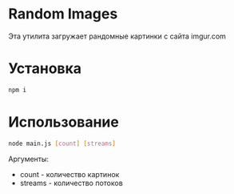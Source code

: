 # Random Images
Эта утилита загружает рандомные картинки с сайта imgur.com

# Установка
```bash
npm i
```

# Использование

```bash
node main.js [count] [streams]
```

Аргументы:
- count - количество картинок
- streams - количество потоков
